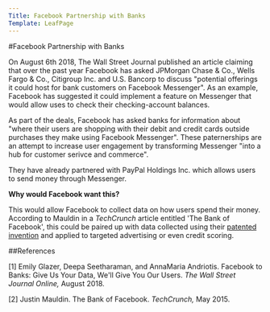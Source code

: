 ```yaml
---
Title: Facebook Partnership with Banks
Template: LeafPage
---
```


#Facebook Partnership with Banks

On August 6th 2018, The Wall Street Journal published an article claiming that over the past year Facebook has asked JPMorgan Chase & Co., Wells Fargo & Co., Citigroup Inc. and U.S. Bancorp to discuss "potential offerings it could host for bank customers on Facebook Messenger". 
As an example, Facebook has suggested it could implement a feature on Messenger that would allow uses to check their checking-account balances. 

As part of the deals, Facebook has asked banks for information about "where their users are shopping with their debit and credit cards outside purchases they make using Facebook Messenger". 
These paternerships are an attempt to increase user engagement by transforming Messenger "into a hub for customer serivce and commerce". 

They have already partnered with PayPal Holdings Inc. which allows users to send money through Messenger.

**Why would Facebook want this?**

This would allow Facebook to collect data on how users spend their money. 
According to Mauldin in a *TechCrunch* article entitled 'The Bank of Facebook', this could be paired up with data collected using their [patented invention](http://db716.user.srcf.net/eim/course/credit-scores/Credit_Scores/facebookpatent) and applied to targeted advertising or even credit scoring.

##References

[1] Emily Glazer, Deepa Seetharaman, and AnnaMaria Andriotis. Facebook to Banks: Give Us Your Data, We'll Give You Our Users. *The Wall Street Journal Online,* August 2018. 

[2] Justin Mauldin. The Bank of Facebook. *TechCrunch,* May 2015. 
